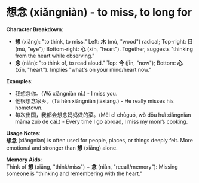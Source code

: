 # **想念 (xiǎngniàn) - to miss, to long for**

**Character Breakdown**:  
- **想** (xiǎng): "to think, to miss." Left: **木** (mù, "wood") radical; Top-right: **目** (mù, "eye"); Bottom-right: **心** (xīn, "heart"). Together, suggests "thinking from the heart while observing."  
- **念** (niàn): "to think of, to read aloud." Top: **今** (jīn, "now"); Bottom: **心** (xīn, "heart"). Implies "what's on your mind/heart now."

**Examples**:  
- 我想念你。(Wǒ xiǎngniàn nǐ.) - I miss you.  
- 他很想念家乡。(Tā hěn xiǎngniàn jiāxiāng.) - He really misses his hometown.  
- 每次出国，我都会想念妈妈做的菜。(Měi cì chūguó, wǒ dōu huì xiǎngniàn māma zuò de cài.) - Every time I go abroad, I miss my mom’s cooking.

**Usage Notes**:  
**想念** (xiǎngniàn) is often used for people, places, or things deeply felt. More emotional and stronger than **想** (xiǎng) alone.

**Memory Aids**:  
Think of **想** (xiǎng, "think/miss") + **念** (niàn, "recall/memory"): Missing someone is "thinking and remembering with the heart."